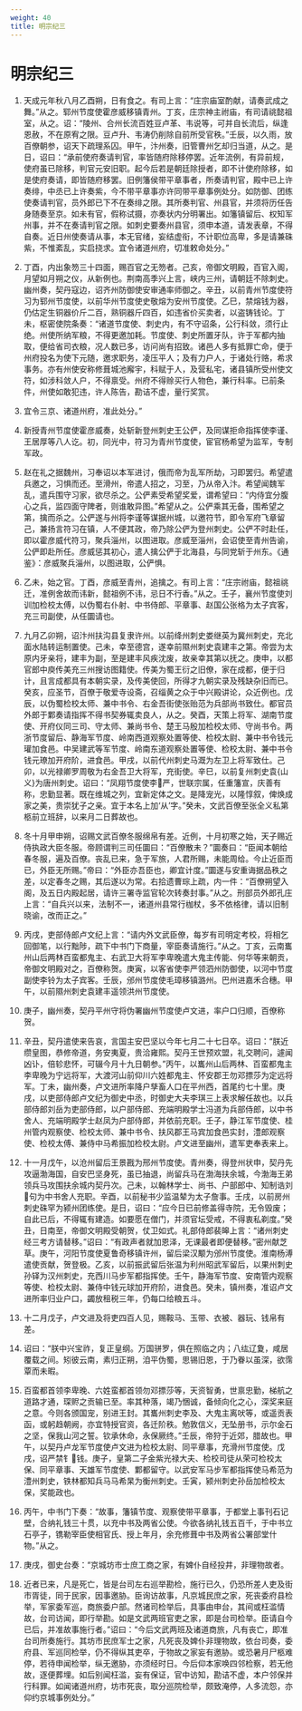 ```yaml
---
weight: 40
title: 明宗纪三
---
```


# 明宗纪三

1. <span id="明宗纪三-1"></span>
天成元年秋八月乙酉朔，日有食之。有司上言：“庄宗庙室酌献，请奏武成之舞。”从之。郓州节度使霍彦威移镇青州。丁亥，庄宗神主祔庙，有司请祧懿祖室，从之。诏：“陵州、合州长流百姓豆卢革、韦说等，可并自长流后，纵逢恩赦，不在原宥之限。豆卢升、韦涛仍削除自前所受官秩。”壬辰，以久雨，放百僚朝参，诏天下疏理系囚。甲午，汴州奏，旧管曹州乞却归当道，从之。是日，诏曰：“承前使府奏请判官，率皆随府除移停罢。近年流例，有异前规，使府虽已除移，判官元安旧职。起今后若是朝廷除授者，即不计使府除移，如是使府奏请，即皆随府移罢。旧例籓侯带平章事者，所奏请判官，殿中已上许奏绯，中丞已上许奏紫，今不带平章事亦许同带平章事例处分。如防御、团练使奏请判官，员外郎已下不在奏绯之限。其所奏判官、州县官，并须将历任告身随奏至京。如未有官，假称试摄，亦奏状内分明署出。如籓镇留后、权知军州事，并不在奏请判官之限。如刺史要奏州县官，须申本道，请发表章，不得自奏。近日州使奏请从事，本无官绪，妄结虚衔，不计职位高卑，多是请兼硃紫，不惟紊乱，实启挠求。宜令诸道州府，切准敕命处分。”

2. <span id="明宗纪三-2"></span>
丁酉，内出象笏三十四面，赐百官之无笏者。己亥，帝御文明殿，百官入阁，月望如月朔之仪，从新例也。荆南高季兴上言，峡内三州，请朝廷不除刺史。幽州奏，契丹寇边，诏齐州防御使安审通率师御之。辛丑，以前青州节度使符习为郓州节度使，以前华州节度使史敬熔为安州节度使。乙巳，禁熔钱为器，仍估定生铜器价斤二百，熟铜器斤四百，如违省价买卖者，以盗铸钱论。丁未，枢密使院条奏：“诸道节度使、刺史内，有不守诏条，公行科敛，须行止绝。州使所纳军粮，不得更邀加耗。节度使、刺史所置牙队，许于军都内抽取，便给省司衣粮，况人数已多，访问尚有招致。诸邑人多有抵罪亡命，便于州府投名为使下元随，邀求职务，凌压平人；及有力户人，于诸处行赂，希求事务。亦有州使安称修葺城池廨宇，科赋于人，及营私宅，诸县镇所受州使文符，如涉科敛人户，不得禀受。州府不得赊买行人物色，兼行科率。已前条件，州使如敢犯违，许人陈告，勘诘不虚，量行奖赏。

3. <span id="明宗纪三-3"></span>
宜令三京、诸道州府，准此处分。”

4. <span id="明宗纪三-4"></span>
新授青州节度使霍彦威奏，处斩新登州刺史王公俨，及同谋拒命指挥使李谨、王居厚等八人讫。初，同光中，符习为青州节度使，宦官杨希望为监军，专制军政。

5. <span id="明宗纪三-5"></span>
赵在礼之据魏州，习奉诏以本军进讨，俄而帝为乱军所劫，习即罢归。希望遣兵邀之，习惧而还。至滑州，帝遣人招之，习至，乃从帝入汴。希望闻魏军乱，遣兵围守习家，欲尽杀之。公俨素受希望奖爱，谓希望曰：“内侍宜分腹心之兵，监四面守陴者，则谁敢异图。”希望从之。公俨乘其无备，围希望之第，擒而杀之。公俨遂与州将李谨等谋据州城，以邀符节，即令军府飞章留己，兼扬言符习在镇，人不便其政，帝乃除公俨为登州刺史。公俨不时赴任，即以霍彦威代符习，聚兵淄州，以图进取。彦威至淄州，会诏使至青州告谕，公俨即赴所任。彦威惩其初心，遣人擒公俨于北海县，与同党斩于州东。《通鉴》：彦威聚兵淄州，以图进取，公俨惧。

6. <span id="明宗纪三-6"></span>
乙未，始之官。丁酉，彦威至青州，追擒之。有司上言：“庄宗祔庙，懿祖祧迁，准例舍故而讳新，懿祖例不讳，忌日不行香。”从之。壬子，襄州节度使刘训加检校太傅，以伪蜀右仆射、中书侍郎、平章事、赵国公张格为太子宾客，充三司副使，从任圜请也。

7. <span id="明宗纪三-7"></span>
九月乙卯朔，诏汴州扶沟县复隶许州。以前绛州刺史娄继英为冀州刺史，充北面水陆转运制置使。己未，幸至德宫，遂幸前隰州刺史袁建丰之第。帝尝为太原内牙亲将，建丰为副，至是建丰风疾沈废，故亲幸其第以抚之。庚申，以都官郎中庾传美充三州搜访图籍使。传美为蜀王衍之旧僚，家在成都，便于归计，且言成都具有本朝实录，及传美使回，所得才九朝实录及残缺杂旧而已。癸亥，应圣节，百僚于敬爱寺设斋，召缁黄之众于中兴殿讲论，众近例也。戊辰，以伪蜀检校太师、兼中书令、右金吾街使张贻范为兵部尚书致仕。都官员外郎于鄴奏请指挥不得书契券辄卖良人，从之。癸酉，天策上将军、湖南节度使、开府仪同三司、守太师、兼尚书令、楚王马殷加检校太师、守尚书令。两浙节度留后、静海军节度、岭南西道观察处置等使、检校太尉、兼中书令钱元瓘加食邑。中吴建武等军节度、岭南东道观察处置等使、检校太尉、兼中书令钱元璙加开府阶，进食邑。甲戌，以前代州刺史马溉为左卫上将军致仕。己卯，以光禄卿罗周敬为右金吾卫大将军，充街使。辛巳，以前复州刺史袁{山义}为唐州刺史。诏曰：“凤翔节度使李严，世联宗属，任重籓宣，庆善有称，忠勤显著。既在维城之列，宜新定体之文。是降宠光，以隆惇叙，俾焕成家之美，贵崇犹子之亲。宜于本名上加‘从’字。”癸未，文武百僚至张全义私第柩前立班辞，以来月二日葬故也。

8. <span id="明宗纪三-8"></span>
冬十月甲申朔，诏赐文武百僚冬服绵帛有差。近例，十月初寒之始，天子赐近侍执政大臣冬服。帝顾谓判三司任圜曰：“百僚散未？”圜奏曰：“臣闻本朝给春冬服，遍及百僚。丧乱已来，急于军旅，人君所赐，未能周给。今止近臣而已，外臣无所赐。”帝曰：“外臣亦吾臣也，卿宜计度。”圜遂与安重诲据品秩之差，以定春冬之赐，其后遂以为常。右拾遗曹琮上疏，内一件：“百僚朔望入阁，及五日内殿起居，请许三署寺监官轮次转奏封事。”从之。刑部员外郎孔庄上言：“自兵兴以来，法制不一，诸道州县常行枷杖，多不依格律，请以旧制晓谕，改而正之。”

9. <span id="明宗纪三-9"></span>
丙戌，吏部侍郎卢文纪上言：“请内外文武臣僚，每岁有司明定考校，将相乞回御笔，以行黜陟，疏下中书门下商量，宰臣奏请施行。”从之。丁亥，云南巂州山后两林百蛮都鬼主、右武卫大将军李卑晚遣大鬼主传能、何华等来朝贡，帝御文明殿对之，百僚称贺。庚寅，以客省使李严领泗州防御使，以河中节度副使李铃为太子宾客。壬辰，邠州节度使毛璋移镇潞州。巴州进嘉禾合穗。甲午，以前隰州刺史袁建丰遥领洪州节度使。

10. <span id="明宗纪三-10"></span>
庚子，幽州奏，契丹平州守将伪署幽州节度使卢文进，率户口归顺，百僚称贺。

11. <span id="明宗纪三-11"></span>
辛丑，契丹遣使来告哀，言国主安巴坚以今年七月二十七日卒。诏曰：“朕近缵皇图，恭修帝道，务安夷夏，贵洽雍熙。契丹王世预欢盟，礼交聘问，遽闻凶讣，倍轸悲怀，可辍今月十九日朝参。”丙午，以巂州山后两林、百蛮都鬼主李卑晚为宁远将军，大渡河山前仰川六姓都鬼主、怀安郡王勿邓摽莎为定远将军。丁未，幽州奏，卢文进所率降户孳畜人口在平州西，首尾约七十里。庚戌，以吏部侍郎卢文纪为御史中丞，时御史大夫李琪三上表求解任故也。以兵部侍郎刘岳为吏部侍郎，以户部侍郎、充端明殿学士冯道为兵部侍郎，以中书舍人、充端明殿学士赵凤为户部侍郎，并依前充职。壬子，静江军节度使、桂州管内观察使、检校太师、兼中书令、扶风郡王马宾加食邑实封，澧郎观察使、检校太傅、兼侍中马希振加检校太尉。卢文进至幽州，遣军吏奉表来上。

12. <span id="明宗纪三-12"></span>
十一月戊午，以沧州留后王景戡为邢州节度使。青州奏，得登州状申，契丹先攻逼渤海国，自安巴坚身死，虽已抽退，尚留兵马在渤海扶余城，今渤海王弟领兵马攻围扶余城内契丹次。己未，以翰林学士、尚书、户部郎中、知制诰刘句为中书舍人充职。辛酉，以前秘书少监温辇为太子詹事。壬戌，以前房州刺史硃罕为颍州团练使。是日，诏曰：“应今日已前修盖得寺院，无令毁废；自此已后，不得辄有建造。如要愿在僧门，并须官坛受戒，不得衷私剃度。”癸丑，日南至，帝御文明殿受朝贺，仗卫如式。礼部侍郎裴皞上言：“诸州刺史经三考方请替移。”诏曰：“有政声者就加恩泽，无课最者即便替移。”密州献芝草。庚午，河阳节度使夏鲁奇移镇许州，留后梁汉颙为邠州节度使。淮南杨溥遣使贡献，贺登极。乙亥，以前振武留后张温为利州昭武军留后，以果州刺史孙铎为汉州刺史，充西川马步军都指挥使。壬午，静海军节度、安南管内观察等使、检校太尉、兼侍中钱元球加开府阶，进食邑。癸未，镇州奏，准诏卢文进所率归业户口，蠲放租税三年，仍每口给粮五斗。

13. <span id="明宗纪三-13"></span>
十二月戊子，卢文进及将吏四百人见，赐鞍马、玉带、衣被、器玩、钱帛有差。

14. <span id="明宗纪三-14"></span>
诏曰：“朕中兴宝祚，复正皇纲。万国骈罗，俱在照临之内；八纮辽夐，咸居覆载之间。矧彼云南，素归正朔，洎平伪蜀，思锡旧恩，于乃眷以虽深，欲霈覃而未暇。

15. <span id="明宗纪三-15"></span>
百蛮都首领李卑晚、六姓蛮都首领勿邓摽莎等，天资智勇，世禀忠勤，梯航之道路才通，琛赆之贡输已至。率其种落，竭乃悃诚，备倾向化之心，深奖来庭之意。今则各颁国宠，别进王封。其巂州刺史李及、大鬼主离吠等，或遥贡表函，或躬趋朝阙，亦宜特授官资，各迁阶秩。勉敦信义，无坠册书，示尔金石之坚，保我山河之誓。钦承休命，永保厥终。”壬辰，帝狩于近郊，腊故也。甲午，以契丹卢龙军节度使卢文进为检校太尉、同平章事，充滑州节度使。戊戌，诏严禁钅钱。庚子，皇第二子金紫光禄大夫、检校司徒从荣可检校太保、同平章事、天雄军节度使、鄴都留守。以武安军马步军都指挥使马希范为澧州刺史，铁林都知兵马马希杲为衡州刺史。壬寅，颍州刺史孙岳加检校太保，奖能政也。

16. <span id="明宗纪三-16"></span>
丙午，中书门下奏：“故事，籓镇节度、观察使带平章事，于都堂上事刊石记壁，合纳礼钱三十贯，以充中书及两省公使。今欲各纳礼钱五百千，于中书立石亭子，镌勒宰臣使相官氏、授上年月，余充修葺中书及两省公署部堂什物。”从之。

17. <span id="明宗纪三-17"></span>
庚戌，御史台奏：“京城坊市士庶工商之家，有婢仆自经投井，非理物故者。

18. <span id="明宗纪三-18"></span>
近者已来，凡是死亡，皆是台司左右巡举勘检，施行已久，仍恐所差人吏及街市胥徒，同于民家，因事邀胁。臣询访故事，凡京城民庶之家，死丧委府县检举，军家委军巡，商旅委户部。然诸司检举后，具事由申台，其间或枉滥情故，台司访闻，即行举勘。如是文武两班官吏之家，即是台司检举。臣请自今已后，并准故事施行者。”诏曰：“今后文武两班及诸道商旅，凡有丧亡，即准台司所奏施行。其坊市民庶军士之家，凡死丧及婢仆非理物故，依台司奏，委府县、军巡同检举，仍不得纵其吏卒，于物故之家妄有邀胁。或恐暑月尸柩难停，若待申闻检举，纵无邀胁，亦须经时日。今后仰本家唤四邻检察，若无他故，逐便葬埋。如后别闻枉滥，妄有保证，官中访知，勘诘不虚，本户邻保并行科罪。如闻诸道州府，坊市死丧，取分巡院检举，颇致淹停，人多流怨，亦仰约京城事例处分。”
